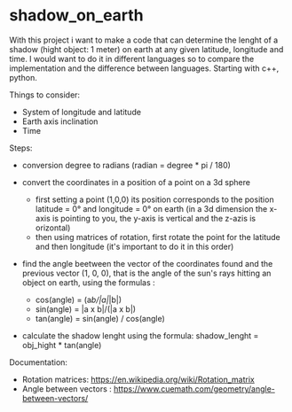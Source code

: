 # shadow_on_earth

With this project i want to make a code that can determine the lenght of a shadow (hight object: 1 meter) on earth at any given latitude, longitude and time.
I would want to do it in different languages so to compare the implementation and the difference between languages.
Starting with c++, python.

Things to consider:
- System of longitude and latitude
- Earth axis inclination
- Time

Steps:
- conversion degree to radians (radian = degree * pi / 180)
- convert the coordinates in a position of a point on a 3d sphere
    - first setting a point (1,0,0) its position corresponds to the position latitude = 0° and longitude = 0° on earth (in a 3d dimension the x-axis is pointing to you, the y-axis is vertical and the z-azis is orizontal)
    - then using matrices of rotation, first rotate the point for the latitude and then longitude (it's important to do it in this order)
- find the angle beetween the vector of the coordinates found and the previous vector (1, 0, 0), that is the angle of the sun's rays hitting an object on earth, using the formulas : 
    - cos(angle) = (a*b/|a|*|b|)
    - sin(angle) = |a x b|/(|a x b|)
    - tan(angle) = sin(angle) / cos(angle)

- calculate the shadow lenght using the formula: shadow_lenght = obj_hight * tan(angle)


Documentation:
- Rotation matrices: https://en.wikipedia.org/wiki/Rotation_matrix
- Angle between vectors : https://www.cuemath.com/geometry/angle-between-vectors/